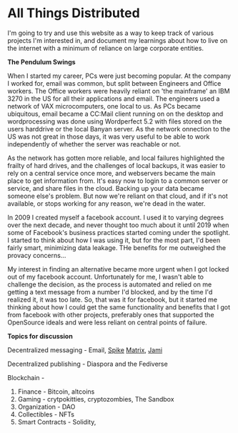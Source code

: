 # All Things Distributed

I'm going to try and use this website as a way to keep track of various projects I'm interested in, and document my learnings about how to live on the internet with a minimum of reliance on large corporate entities. 

**The Pendulum Swings**

When I started my career, PCs were just becoming popular.  At the company I worked for, email was common, but split between Engineers and Office workers.  The Office workers were heavily reliant on 'the mainframe' an IBM 3270 in the US for all their applications and email.  The engineers used a network of VAX microcomputers, one local to us. As PCs became ubiquitous, email became a CC:Mail client running on on the desktop and wordprocessing was done using Wordperfect 5.2 with files stored on the users harddrive or the local Banyan server.  As the network onnection to the US was not great in those days, it was very useful to be able to work independently of whether the server was reachable or not.  

As the network has gotten more reliable, and local failures highlighted the frailty of hard drives, and the challenges of local backups, it was easier to rely on a central service once more, and webservers became the main place to get information from.  It's easy now to login to a common server or service,  and share files in the cloud.  Backing up your data became someone else's problem.  But now we're reliant on that cloud, and if it's not available, or stops working for any reason, we're dead in the water.  

In 2009 I created myself a facebook account.  I used it to varying degrees over the next decade, and never thought too much about it until 2019 when some of Facebook's business practices started coming under the spotlight.  I started to think about how I was using it, but for the most part, I'd been fairly smart, minimizing data leakage.  THe benefits for me outweighed the provacy concerns...

My interest in finding an alternative became more urgent when I got locked out of my facebook account.  Unfortunately for me, I wasn't able to challenge the decision, as the process is automated and relied on me getting a text message from a number I'd blocked, and by the time I'd realized it, it was too late.  So, that was it for facebook, but it started me thinking about how I could get the same functionality and benefits that I got from facebook with other projects, preferably ones that supported the OpenSource ideals and were less reliant on central points of failure.  

**Topics for discussion**

Decentralized messaging - Email, [Spike](https://www.spikenow.com/) [Matrix](matrix.org), [Jami](https://jami.net/)

Decentralized publishing - Diaspora and the Fediverse

Blockchain - 
1.  Finance - Bitcoin, altcoins
1.  Gaming - crytpokitties, cryptozombies, The Sandbox
1.  Organization - DAO
1.  Collectibles - NFTs
1.  Smart Contracts - Solidity, 
  
